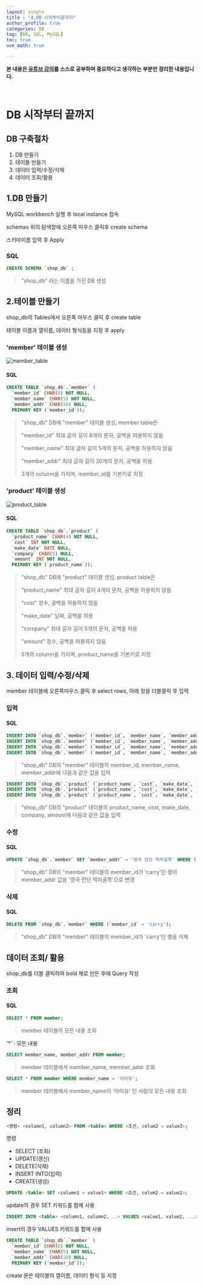 ```yaml
---
layout: single
title : "4.DB 시작부터끝까지"
author_profile: true
categories: DB
tag: [DB, SQL, MySQL] 
toc: true
use_math: true

---
```




**본 내용은 [유튜브 강의](https://www.youtube.com/watch?v=EftIRlr6rPI&list=PLVsNizTWUw7GCfy5RH27cQL5MeKYnl8Pm&index=5)를 스스로 공부하며 중요하다고 생각하는 부분만 정리한 내용입니다.**

<br>

# DB 시작부터 끝까지



## DB 구축절차

1. DB 만들기
2. 테이블 만들기
3. 데이터 입력/수정/삭제
4. 데이터 조회/활용



## 1.DB 만들기

MySQL workbench 실행 후 local instance 접속

schemas 위의 탐색창에 오른쪽 마우스 클릭후  create schema

스키마이름 입력 후 Apply



### SQL

```SQL
CREATE SCHEMA `shop_db` ;
```

> "shop_db" 라는 이름을 가진 DB 생성



## 2.테이블 만들기

shop_db의 Tables에서 오른쪽 마우스 클릭 후 create table

테이블 이름과 열이름, 데이터 형식등을 지정 후 apply

### 'member' 테이블 생성

![member_table](../../images/2022-04-16-DB/member_table.PNG)

#### SQL

``` SQL
CREATE TABLE `shop_db`.`member` (
  `member_id` CHAR(8) NOT NULL,
  `member_name` CHAR(5) NOT NULL,
  `member_addr` CHAR(20) NULL,
  PRIMARY KEY (`member_id`));
```

> "shop_db" DB에 "member" 테이블 생성, member table은
>
> "member_id" 최대 글자 길이 8개의 문자, 공백을 허용하지 않음
>
> "member_name" 최대 글자 길이 5개의 문자, 공백을 허용하지 않음
>
> "member_addr" 최대 글자 길이 20개의 문자, 공백을 허용
>
> 3개의 column을 가지며, member_id를 기본키로 지정

### 'product' 테이블 생성

![product_table](../../images/2022-04-16-DB/product_table.PNG)

#### SQL

```SQL
CREATE TABLE `shop_db`.`product` (
  `product_name` CHAR(4) NOT NULL,
  `cost` INT NOT NULL,
  `make_date` DATE NULL,
  `company` CHAR(5) NULL,
  `amount` INT NOT NULL,
  PRIMARY KEY (`product_name`));
```

> "shop_db" DB에 "product" 테이블 생성, product table은
>
> "product_name" 최대 글자 길이 4개의 문자, 공백을 허용하지 않음
>
> "cost"  정수, 공백을 허용하지 않음
>
> "make_date" 날짜, 공백을 허용
>
> "company" 최대 글자 길이 5개의 문자, 공백을 허용
>
> "amount" 정수, 공백을 허용하지 않음
>
> 5개의 column을 가지며, product_name을 기본키로 지정



## 3. 데이터 입력/수정/삭제

member 테이블에 오른쪽마우스 클릭 후 select rows, 아래 창을 더블클릭 후 입력



### 입력



#### SQL

```SQL
INSERT INTO `shop_db`.`member` (`member_id`, `member_name`, `member_addr`) VALUES ('tess', '나훈아', '경기 부천시 중동');
INSERT INTO `shop_db`.`member` (`member_id`, `member_name`, `member_addr`) VALUES ('hero', '임영웅', '서울 은평구 중산동');
INSERT INTO `shop_db`.`member` (`member_id`, `member_name`, `member_addr`) VALUES ('iyou', '아이유', '인천 남구 주안동');
INSERT INTO `shop_db`.`member` (`member_id`, `member_name`, `member_addr`) VALUES ('jyp', '박진영', '경기 고양시 장황동');
```

> "shop_db" DB의 "member" 테이블의 member_id, member_name, member_addr에 다음과 같은 값을 입력



```SQL
INSERT INTO `shop_db`.`product` (`product_name`, `cost`, `make_date`, `company`, `amount`) VALUES ('바나나', '1500', '2021-07-01', '델몬트', '17');
INSERT INTO `shop_db`.`product` (`product_name`, `cost`, `make_date`, `company`, `amount`) VALUES ('카스', '2500', '2022-03-01', 'OB', '3');
INSERT INTO `shop_db`.`product` (`product_name`, `cost`, `make_date`, `company`, `amount`) VALUES ('삼각김밥', '800', '2023-09-01', 'CJ', '22');
```

> "shop_db" DB의 "product" 테이블의 product_name, cost, make_date, company, amount에 다음과 같은 값을 입력



### 수정



#### SQL

```sql
UPDATE `shop_db`.`member` SET `member_addr` = '영국 런던 먹자골목' WHERE (`member_id` = 'carry');
```

>"shop_db" DB의 "member" 테이블의 member_id가 'carry'인 행의 member_addr 값을 '영국 런던 먹자골목'으로 변경



### 삭제



#### SQL

```SQL
DELETE FROM `shop_db`.`member` WHERE (`member_id` = 'carry');
```

> "shop_db" DB의 "member" 테이블의 member_id가 'carry'인 행을 삭제



## 데이터 조회/ 활용

shop_db를 더블 클릭하여 bold 체로 만든 후에 Query 작성



### 조회



#### SQL

```sql
SELECT * FROM member;
```

> member 테이블의 모든 내용 조회

'*' : 모든 내용



```SQL
SELECT member_name, member_addr FROM member;
```

> member 테이블에서 member_name, member_addr 조회



```sql
SELECT * FROM member WHERE member_name = '아이유';
```

>member 테이블에서 member_name이 '아이유' 인 사람의 모든 내용 조회



## 정리



```sql
<명령> <column1, column2> FROM <table> WHERE <조건, colum2 = value2>;
```

명령

- SELECT (조회)
- UPDATE(갱신)
- DELETE(삭제)
- INSERT INTO(입력)
- CREATE(생성)

```sql
UPDATE <table> SET <column1 = value1> WHERE <조건, colum2 = value2>;
```

update의 경우 SET 키워드를 함께 사용

```sql
INSERT INTO <table> <column1, column2, ..> VALUES <value1, value2, ...>;
```

insert의 경우 VALUES 키워드를 함께 사용

```sql
CREATE TABLE `shop_db`.`member` (
  `member_id` CHAR(8) NOT NULL,
  `member_name` CHAR(5) NOT NULL,
  `member_addr` CHAR(20) NULL,
  PRIMARY KEY (`member_id`));
```

create 문은 테이블의 열이름, 데이터 형식 등 지정